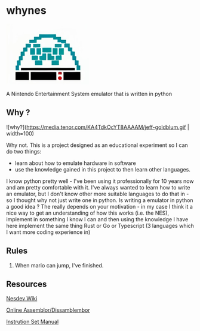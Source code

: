 # whynes

![whynes](https://github.com/thomascrha/whynes/blob/main/whynes.png?raw=true)

A Nintendo Entertainment System emulator that is written in python

## Why ?

![why?](https://media.tenor.com/KA4TdkOcYT8AAAAM/jeff-goldblum.gif | width=100)

Why not. This is a project designed as an educational experiment so I can do two things:

* learn about how to emulate hardware in software
* use the knowledge gained in this project to then learn other languages.

I know python pretty well - I've been using it professionally for 10 years now and am
pretty comfortable with it. I've always wanted to learn how to write an emulator,
but I don't know other more suitable languages to do that in - so I thought why not
just write one in python. Is writing a emulator in python a good idea ? The really depends
on your motivation - in my case I think it a nice way to get an understanding of how this
works (i.e. the NES), implement in something I know I can and then using the knowledge I
have here implement the same thing Rust or Go or Typescript (3 languages which I want more
coding experience in)

## Rules

1. When mario can jump, I've finished.

## Resources

[Nesdev Wiki](http://wiki.nesdev.com/w/index.php/Nesdev_Wiki)

[Online Assemblor/Dissamblembor](https://skilldrick.github.io/easy6502/)

[Instrution Set Manual](https://www.pagetable.com/c64ref/6502/?tab=2)
